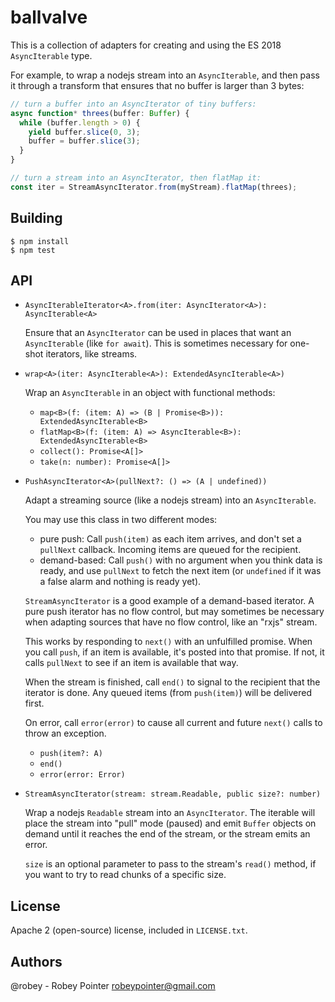 # ballvalve

This is a collection of adapters for creating and using the ES 2018 `AsyncIterable` type.

For example, to wrap a nodejs stream into an `AsyncIterable`, and then pass it through a transform that ensures that no buffer is larger than 3 bytes:

```javascript
// turn a buffer into an AsyncIterator of tiny buffers:
async function* threes(buffer: Buffer) {
  while (buffer.length > 0) {
    yield buffer.slice(0, 3);
    buffer = buffer.slice(3);
  }
}

// turn a stream into an AsyncIterator, then flatMap it:
const iter = StreamAsyncIterator.from(myStream).flatMap(threes);
```

## Building

```
$ npm install
$ npm test
```

## API

- `AsyncIterableIterator<A>.from(iter: AsyncIterator<A>): AsyncIterable<A>`

  Ensure that an `AsyncIterator` can be used in places that want an `AsyncIterable` (like `for await`). This is sometimes necessary for one-shot iterators, like streams.

- `wrap<A>(iter: AsyncIterable<A>): ExtendedAsyncIterable<A>)`

  Wrap an `AsyncIterable` in an object with functional methods:

    - `map<B>(f: (item: A) => (B | Promise<B>)): ExtendedAsyncIterable<B>`
    - `flatMap<B>(f: (item: A) => AsyncIterable<B>): ExtendedAsyncIterable<B>`
    - `collect(): Promise<A[]>`
    - `take(n: number): Promise<A[]>`

- `PushAsyncIterator<A>(pullNext?: () => (A | undefined))`

  Adapt a streaming source (like a nodejs stream) into an `AsyncIterable`.

  You may use this class in two different modes:
    - pure push: Call `push(item)` as each item arrives, and don't set a `pullNext` callback. Incoming items are queued for the recipient.
    - demand-based: Call `push()` with no argument when you think data is ready, and use `pullNext` to fetch the next item (or `undefined` if it was a false alarm and nothing is ready yet).

  `StreamAsyncIterator` is a good example of a demand-based iterator. A pure push iterator has no flow control, but may sometimes be necessary when adapting sources that have no flow control, like an "rxjs" stream.

  This works by responding to `next()` with an unfulfilled promise. When you call `push`, if an item is available, it's posted into that promise. If not, it calls `pullNext` to see if an item is available that way.

  When the stream is finished, call `end()` to signal to the recipient that the iterator is done. Any queued items (from `push(item)`) will be delivered first.

  On error, call `error(error)` to cause all current and future `next()` calls to throw an exception.

    - `push(item?: A)`
    - `end()`
    - `error(error: Error)`

- `StreamAsyncIterator(stream: stream.Readable, public size?: number)`

  Wrap a nodejs `Readable` stream into an `AsyncIterator`. The iterable will place the stream into "pull" mode (paused) and emit `Buffer` objects on demand until it reaches the end of the stream, or the stream emits an error.

  `size` is an optional parameter to pass to the stream's `read()` method, if you want to try to read chunks of a specific size.


## License

Apache 2 (open-source) license, included in `LICENSE.txt`.


## Authors

@robey - Robey Pointer <robeypointer@gmail.com>
